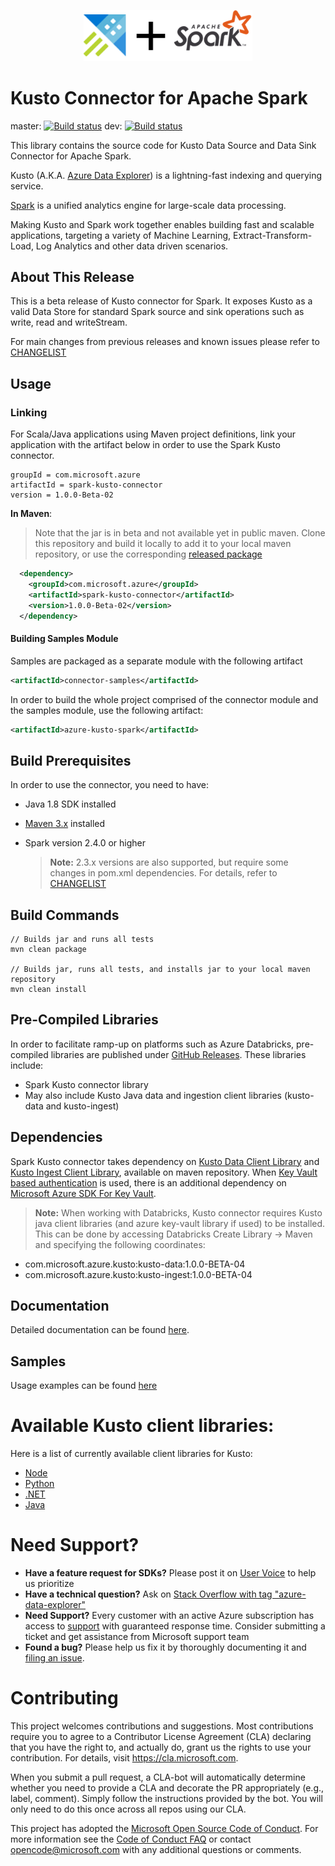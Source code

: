 <p align="center">
  <img src="kusto_spark.png" alt="Kusto + Apache Spark Connector" width="270"/>
</p>

# Kusto Connector for Apache Spark

master: [![Build status](https://msazure.visualstudio.com/One/_apis/build/status/Custom/Kusto/azure-kusto-spark%20ci?branchName=master)](https://msazure.visualstudio.com/One/_build/latest?definitionId=58677)
dev: [![Build status](https://msazure.visualstudio.com/One/_apis/build/status/Custom/Kusto/azure-kusto-spark%20ci?branchName=dev)](https://msazure.visualstudio.com/One/_build/latest?definitionId=58677)
 
This library contains the source code for Kusto Data Source and Data Sink Connector for Apache Spark.

Kusto (A.K.A. [Azure Data Explorer](https://azure.microsoft.com/en-us/services/data-explorer/)) is a lightning-fast indexing and querying service. 

[Spark](https://spark.apache.org/) is a unified analytics engine for large-scale data processing.

Making Kusto and Spark work together enables building fast and scalable applications, targeting a variety of Machine Learning, Extract-Transform-Load, Log Analytics and other data driven scenarios. 
 
## About This Release

This is a beta release of Kusto connector for Spark. It exposes Kusto as a valid Data Store 
for standard Spark source and sink operations such as write, read and writeStream.

For main changes from previous releases and known issues please refer to [CHANGELIST](docs/CHANGELIST.md) 

## Usage

### Linking 

For Scala/Java applications using Maven project definitions, 
link your application with the artifact below in order to use the Spark Kusto connector. 

```
groupId = com.microsoft.azure
artifactId = spark-kusto-connector
version = 1.0.0-Beta-02 
```

**In Maven**:

> Note that the jar is in beta and not available yet in public maven. 
Clone this repository and build it locally to add it to your local maven repository, 
or use the corresponding [released package](https://github.com/Azure/azure-kusto-spark/releases)

 ```xml
   <dependency>
     <groupId>com.microsoft.azure</groupId>
     <artifactId>spark-kusto-connector</artifactId>
     <version>1.0.0-Beta-02</version>
   </dependency>
```

#### Building Samples Module
Samples are packaged as a separate module with the following artifact

```xml
<artifactId>connector-samples</artifactId>
```    

In order to build the whole project comprised of the connector module and the samples module, 
use the following artifact:

```xml
<artifactId>azure-kusto-spark</artifactId>
```

## Build Prerequisites

In order to use the connector, you need to have:

- Java 1.8 SDK installed
- [Maven 3.x](https://maven.apache.org/download.cgi) installed
- Spark version 2.4.0 or higher

    >**Note:** 2.3.x versions are also supported, but require some changes in pom.xml dependencies. 
      For details, refer to [CHANGELIST](docs/CHANGELIST.md)

## Build Commands
   
```
// Builds jar and runs all tests
mvn clean package

// Builds jar, runs all tests, and installs jar to your local maven repository
mvn clean install
```

## Pre-Compiled Libraries
In order to facilitate ramp-up on platforms such as Azure Databricks, pre-compiled libraries
are published under [GitHub Releases](https://github.com/Azure/azure-kusto-spark/releases).
These libraries include:
* Spark Kusto connector library
* May also include Kusto Java data and ingestion client libraries (kusto-data and kusto-ingest)

## Dependencies
Spark Kusto connector takes dependency on [Kusto Data Client Library](https://mvnrepository.com/artifact/com.microsoft.azure.kusto/kusto-data) 
and [Kusto Ingest Client Library](https://mvnrepository.com/artifact/com.microsoft.azure.kusto/kusto-ingest), 
available on maven repository.
When [Key Vault based authentication](Authentication.md) is used, there is an additional dependency 
on [Microsoft Azure SDK For Key Vault](https://mvnrepository.com/artifact/com.microsoft.azure/azure-keyvault). 

> **Note:** When working with Databricks, Kusto connector requires Kusto java client libraries (and azure key-vault library if used) to be installed.
This can be done by accessing Databricks Create Library -> Maven and specifying the following coordinates:
- com.microsoft.azure.kusto:kusto-data:1.0.0-BETA-04
- com.microsoft.azure.kusto:kusto-ingest:1.0.0-BETA-04

## Documentation

Detailed documentation can be found [here](docs).

## Samples

Usage examples can be found [here](samples/src/main/scala)

# Available Kusto client libraries:

Here is a list of currently available client libraries for Kusto:
- [Node](https://github.com/azure/azure-kusto-node)
- [Python](https://github.com/azure/azure-kusto-python)
- [.NET](https://docs.microsoft.com/en-us/azure/kusto/api/netfx/about-the-sdk)
- [Java](https://github.com/azure/azure-kusto-java)

# Need Support?

- **Have a feature request for SDKs?** Please post it on [User Voice](https://feedback.azure.com/forums/915733-azure-data-explorer) to help us prioritize
- **Have a technical question?** Ask on [Stack Overflow with tag "azure-data-explorer"](https://stackoverflow.com/questions/tagged/azure-data-explorer)
- **Need Support?** Every customer with an active Azure subscription has access to [support](https://docs.microsoft.com/en-us/azure/azure-supportability/how-to-create-azure-support-request) with guaranteed response time.  Consider submitting a ticket and get assistance from Microsoft support team
- **Found a bug?** Please help us fix it by thoroughly documenting it and [filing an issue](https://github.com/Azure/azure-kusto-spark/issues/new).

# Contributing

This project welcomes contributions and suggestions.  Most contributions require you to agree to a
Contributor License Agreement (CLA) declaring that you have the right to, and actually do, grant us
the rights to use your contribution. For details, visit https://cla.microsoft.com.

When you submit a pull request, a CLA-bot will automatically determine whether you need to provide
a CLA and decorate the PR appropriately (e.g., label, comment). Simply follow the instructions
provided by the bot. You will only need to do this once across all repos using our CLA.

This project has adopted the [Microsoft Open Source Code of Conduct](https://opensource.microsoft.com/codeofconduct/).
For more information see the [Code of Conduct FAQ](https://opensource.microsoft.com/codeofconduct/faq/) or
contact [opencode@microsoft.com](mailto:opencode@microsoft.com) with any additional questions or comments.
